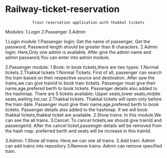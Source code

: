 # Railway-ticket-reservation

				Train reservation application with thakkal tickets

Modules:
	1.Login
	2.Passenger 
	3.Admin

1.Login module
   1.Passenger login:
	     Get the name of passenger,
	     Get the password,
	     Password length should be greater than 8 characters.
   2.Admin login:
	     Here,Only one admin is available,
	     After give the admin name and admin password,You can enter into admin module.

2.Passenger module:
   1.Book:
	    In book tickets,there are two types:
	       1.Normal tickets 2.Thakkal tickets
	    1.Normal Tickets:
	       First of all, passenger can search the train based on their  respective source and destination.
	       After saw the trains,we can give trainId  to book train tickets.
	       Passenger must give their name,age,prefered berth to book tickets.
	       Passenger details also added to the hashmap.
	       There  are 5 tickets available:
		         Upper seats,lower seats,middle seats,waiting list,rac
	   2.Thakkal tickets:
	       Thakkal tickets will open only before the train date.
	       Passenger must give their name,age,prefered berth to book tickets.
	       Passenger details also added to the hashmap.
	       if we will book thakkal tickets,thakkal ticket are available.
   2.Show trains:
	      In this module,We can see the all trains.
   3.Cancel:
	       To cancel tickets,we should give trainId and passengerId.
	       After the cancel ticket,passenger details will be removed from the hash map.
	       preferred berth and seats will be increase in this trainId.
	    
3.Admin:
   1.Show all trains:
    	 Here,we can see all trains.
   2.Add train:
	     Admin can add trains into  repository
   3.Remove trains:
	     Admin can remove specified train.
